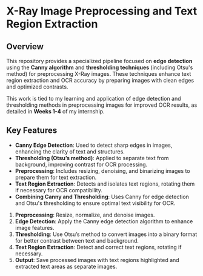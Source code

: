 # X-Ray Image Preprocessing and Text Region Extraction

## Overview
This repository provides a specialized pipeline focused on **edge detection** using the **Canny algorithm** and **thresholding techniques** (including Otsu's method) for preprocessing X-Ray images. These techniques enhance text region extraction and OCR accuracy by preparing images with clean edges and optimized contrasts.

This work is tied to my learning and application of edge detection and thresholding methods in preprocessing images for improved OCR results, as detailed in **Weeks 1-4** of my internship.

## Key Features
- **Canny Edge Detection**: Used to detect sharp edges in images, enhancing the clarity of text and structures.
- **Thresholding (Otsu’s method)**: Applied to separate text from background, improving contrast for OCR processing.
- **Preprocessing**: Includes resizing, denoising, and binarizing images to prepare them for text extraction.
- **Text Region Extraction**: Detects and isolates text regions, rotating them if necessary for OCR compatibility.
- **Combining Canny and Thresholding**: Uses Canny for edge detection and Otsu's thresholding to ensure optimal text visibility for OCR.


1. **Preprocessing**: Resize, normalize, and denoise images.
2. **Edge Detection**: Apply the Canny edge detection algorithm to enhance image features.
3. **Thresholding**: Use Otsu’s method to convert images into a binary format for better contrast between text and background.
4. **Text Region Extraction**: Detect and correct text regions, rotating if necessary.
5. **Output**: Save processed images with text regions highlighted and extracted text areas as separate images.



